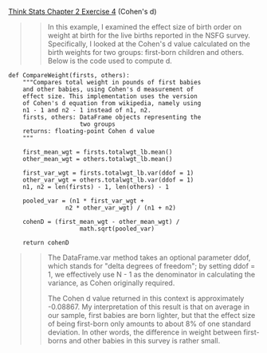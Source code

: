 [Think Stats Chapter 2 Exercise 4](http://greenteapress.com/thinkstats2/html/thinkstats2003.html#toc24) (Cohen's d)

>> In this example, I examined the effect size of birth order on weight at birth for the live births reported in the NSFG survey. Specifically, I looked at the Cohen's d value calculated on the birth weights for two groups: first-born children and others. Below is the code used to compute d.

```
def CompareWeight(firsts, others):
	"""Compares total weight in pounds of first babies
	and other babies, using Cohen's d measurement of
	effect size. This implementation uses the version
	of Cohen's d equation from wikipedia, namely using
	n1 - 1 and n2 - 1 instead of n1, n2.
	firsts, others: DataFrame objects representing the
					two groups
	returns: floating-point Cohen d value
	"""
	
	first_mean_wgt = firsts.totalwgt_lb.mean()
	other_mean_wgt = others.totalwgt_lb.mean()
	
	first_var_wgt = firsts.totalwgt_lb.var(ddof = 1)
	other_var_wgt = others.totalwgt_lb.var(ddof = 1)
	n1, n2 = len(firsts) - 1, len(others) - 1
	
	pooled_var = (n1 * first_var_wgt + 
				n2 * other_var_wgt) / (n1 + n2)
				
	cohenD = (first_mean_wgt - other_mean_wgt) / 
					math.sqrt(pooled_var)
					
	return cohenD
```

>> The DataFrame.var method takes an optional parameter ddof, which stands for "delta degrees of freedom"; by setting ddof = 1, we effectively use N - 1 as the denominator in calculating the variance, as Cohen originally required.
>> 
>> The Cohen d value returned in this context is approximately -0.08867. My interpretation of this result is that on average in our sample, first babies are born lighter, but that the effect size of being first-born only amounts to about 8% of one standard deviation. In other words, the difference in weight between first-borns and other babies in this survey is rather small.